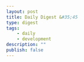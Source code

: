 ```yaml
---
layout: post
title: Daily Digest &#35;45
type: digest
tags: 
    - daily
    - development
description: ""
publish: false
---
```

